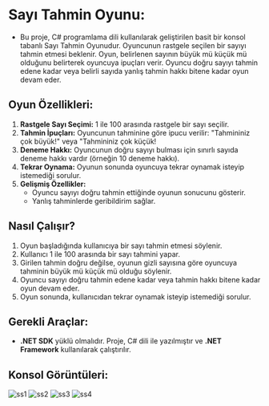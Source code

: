 # Sayı Tahmin Oyunu:
- Bu proje, C# programlama dili kullanılarak geliştirilen basit bir konsol tabanlı Sayı Tahmin Oyunudur. Oyuncunun rastgele seçilen bir sayıyı tahmin etmesi beklenir. Oyun, belirlenen sayının büyük mü küçük mü olduğunu belirterek oyuncuya ipuçları verir. Oyuncu doğru sayıyı tahmin edene kadar veya belirli sayıda yanlış tahmin hakkı bitene kadar oyun devam eder.

## Oyun Özellikleri:
1. __Rastgele Sayı Seçimi:__ 1 ile 100 arasında rastgele bir sayı seçilir.
2. __Tahmin İpuçları:__ Oyuncunun tahminine göre ipucu verilir: "Tahmininiz çok büyük!" veya "Tahmininiz çok küçük!
3. __Deneme Hakkı:__ Oyuncunun doğru sayıyı bulması için sınırlı sayıda deneme hakkı vardır (örneğin 10 deneme hakkı).
4. __Tekrar Oynama:__ Oyunun sonunda oyuncuya tekrar oynamak isteyip istemediği sorulur.
5. __Gelişmiş Özellikler:__
   - Oyuncu sayıyı doğru tahmin ettiğinde oyunun sonucunu gösterir.
   - Yanlış tahminlerde geribildirim sağlar.

## Nasıl Çalışır?
1. Oyun başladığında kullanıcıya bir sayı tahmin etmesi söylenir.
2. Kullanıcı 1 ile 100 arasında bir sayı tahmini yapar.
3. Girilen tahmin doğru değilse, oyunun gizli sayısına göre oyuncuya tahminin büyük mü küçük mü olduğu söylenir.
4. Oyuncu sayıyı doğru tahmin edene kadar veya tahmin hakkı bitene kadar oyun devam eder.
5. Oyun sonunda, kullanıcıdan tekrar oynamak isteyip istemediği sorulur.

## Gerekli Araçlar:
- __.NET SDK__ yüklü olmalıdır. Proje, C# dili ile yazılmıştır ve __.NET Framework__ kullanılarak çalıştırılır.

## Konsol Görüntüleri:
![ss1](https://github.com/user-attachments/assets/6c288432-38a2-43cd-a3f5-8e8b430aba79)
![ss2](https://github.com/user-attachments/assets/e5e14e30-e843-4b49-a39d-f7617d7a35c2)
![ss3](https://github.com/user-attachments/assets/82ecf5a1-2752-4ed3-9821-6ebafe58e1c1)
![ss4](https://github.com/user-attachments/assets/45bb1ab0-d055-4bb7-89e1-5fae53476de4)
